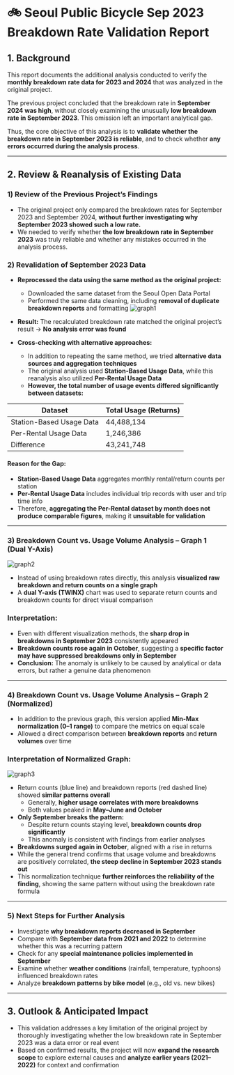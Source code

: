 # 🚲 Seoul Public Bicycle Sep 2023 Breakdown Rate Validation Report

## 1. Background

This report documents the additional analysis conducted to verify the **monthly breakdown rate data for 2023 and 2024** that was analyzed in the original project.

The previous project concluded that the breakdown rate in **September 2024 was high**, without closely examining the unusually **low breakdown rate in September 2023**. This omission left an important analytical gap.

Thus, the core objective of this analysis is to **validate whether the breakdown rate in September 2023 is reliable**, and to check whether **any errors occurred during the analysis process**.

---

## 2. Review & Reanalysis of Existing Data

### 1) Review of the Previous Project’s Findings

- The original project only compared the breakdown rates for September 2023 and September 2024, **without further investigating why September 2023 showed such a low rate.**
- We needed to verify whether **the low breakdown rate in September 2023** was truly reliable and whether any mistakes occurred in the analysis process.

### 2) Revalidation of September 2023 Data

- **Reprocessed the data using the same method as the original project:**
  - Downloaded the same dataset from the Seoul Open Data Portal
  - Performed the same data cleaning, including **removal of duplicate breakdown reports** and formatting
![graph1](https://github.com/user-attachments/assets/11feb584-23bb-4f79-b7d4-4ebfb60e12be)

- **Result:** The recalculated breakdown rate matched the original project’s result → **No analysis error was found**
  
- **Cross-checking with alternative approaches:**
  - In addition to repeating the same method, we tried **alternative data sources and aggregation techniques**
  - The original analysis used **Station-Based Usage Data**, while this reanalysis also utilized **Per-Rental Usage Data**
  - **However, the total number of usage events differed significantly between datasets:**

| Dataset                  | Total Usage (Returns) |
|--------------------------|------------------------|
| Station-Based Usage Data | 44,488,134             |
| Per-Rental Usage Data    | 1,246,386              |
| Difference               | 43,241,748             |

#### Reason for the Gap:
- **Station-Based Usage Data** aggregates monthly rental/return counts per station
- **Per-Rental Usage Data** includes individual trip records with user and trip time info
- Therefore, **aggregating the Per-Rental dataset by month does not produce comparable figures**, making it **unsuitable for validation**

---

### 3) Breakdown Count vs. Usage Volume Analysis – Graph 1 (Dual Y-Axis)
![graph2](https://github.com/user-attachments/assets/f2e5ef15-5a93-45d3-9dca-a5b0072a0e95)

- Instead of using breakdown rates directly, this analysis **visualized raw breakdown and return counts on a single graph**
- A **dual Y-axis (TWINX)** chart was used to separate return counts and breakdown counts for direct visual comparison

### Interpretation:
- Even with different visualization methods, the **sharp drop in breakdowns in September 2023** consistently appeared
- **Breakdown counts rose again in October**, suggesting a **specific factor may have suppressed breakdowns only in September**
- **Conclusion:** The anomaly is unlikely to be caused by analytical or data errors, but rather a genuine data phenomenon

---

### 4) Breakdown Count vs. Usage Volume Analysis – Graph 2 (Normalized)

- In addition to the previous graph, this version applied **Min-Max normalization (0–1 range)** to compare the metrics on equal scale
- Allowed a direct comparison between **breakdown reports** and **return volumes** over time

### Interpretation of Normalized Graph:
![graph3](https://github.com/user-attachments/assets/88da1877-a464-42b3-8517-6b6b6219a5ce)

- Return counts (blue line) and breakdown reports (red dashed line) showed **similar patterns overall**
  - Generally, **higher usage correlates with more breakdowns**
  - Both values peaked in **May–June and October**
- **Only September breaks the pattern:**
  - Despite return counts staying level, **breakdown counts drop significantly**
  - This anomaly is consistent with findings from earlier analyses
- **Breakdowns surged again in October**, aligned with a rise in returns
- While the general trend confirms that usage volume and breakdowns are positively correlated, **the steep decline in September 2023 stands out**
- This normalization technique **further reinforces the reliability of the finding**, showing the same pattern without using the breakdown rate formula

---

### 5) Next Steps for Further Analysis

- Investigate **why breakdown reports decreased in September**
- Compare with **September data from 2021 and 2022** to determine whether this was a recurring pattern
- Check for any **special maintenance policies implemented in September**
- Examine whether **weather conditions** (rainfall, temperature, typhoons) influenced breakdown rates
- Analyze **breakdown patterns by bike model** (e.g., old vs. new bikes)

---

## 3. Outlook & Anticipated Impact

- This validation addresses a key limitation of the original project by thoroughly investigating whether the low breakdown rate in September 2023 was a data error or real event
- Based on confirmed results, the project will now **expand the research scope** to explore external causes and **analyze earlier years (2021–2022)** for context and confirmation
